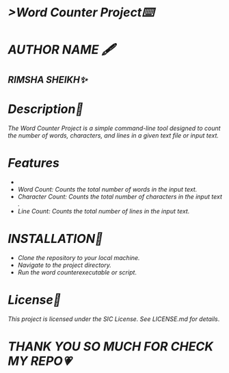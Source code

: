<h1><i>>Word Counter Project⌨️</i></h1>
<h1><i>AUTHOR NAME 🖋️</i></h1>
<h2><i>RIMSHA SHEIKH✨ </i></h2>
<h1><i>Description📃</i></h1>
<p><i>
The Word Counter Project is a simple command-line tool designed to count the number of words, characters, and lines in a given text file or input text.</i></p>


<h1><i>Features</i></h1>
<ul>

 <li><i>
<li>Word Count: Counts the total number of words in the input text.</li>
<li>Character Count: Counts the total number of characters in the input text</li>.
<li>Line Count: Counts the total number of lines in the input text.
</i></li>
</ul>

<h1><i>INSTALLATION🚀</i></h1>
<ul>
 <li><i> Clone the repository to your local machine.</li>
<li>Navigate to the project directory.</li>
<li>Run the word counterexecutable or script</i>.</li>
</ul>

<h1><i>License🔴</i></h1>

<p><i>This project is licensed under the SIC License. See LICENSE.md for details</i>.</p>

<h1><i>THANK YOU SO MUCH FOR CHECK MY REPO💗</i></h1>





